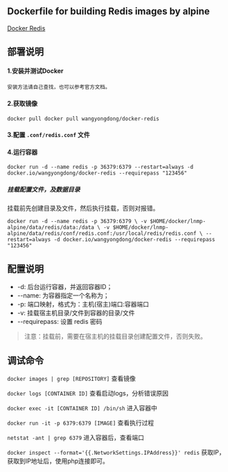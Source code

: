##  Dockerfile for building Redis images by alpine

[Docker Redis](https://github.com/wangyongdong/docker-alpine/tree/master/redis)

## 部署说明

#### 1.安装并测试Docker


    安装方法请自己查找，也可以参考官方文档。

#### 2.获取镜像

`docker pull docker pull wangyongdong/docker-redis`

#### 3.配置 `.conf/redis.conf` 文件


#### 4.运行容器

`docker run -d --name redis -p 36379:6379 --restart=always -d docker.io/wangyongdong/docker-redis --requirepass "123456"`

##### 挂载配置文件，及数据目录

挂载前先创建目录及文件，然后执行挂载，否则对报错。

`docker run -d --name redis -p 36379:6379 \
-v $HOME/docker/lnmp-alpine/data/redis/data:/data \
-v $HOME/docker/lnmp-alpine/data/redis/conf/redis.conf:/usr/local/redis/redis.conf \
--restart=always -d docker.io/wangyongdong/docker-redis --requirepass "123456"`

## 配置说明

 - -d: 后台运行容器，并返回容器ID；
 - --name: 为容器指定一个名称为；
 - -p: 端口映射，格式为：主机(宿主)端口:容器端口
 - -v: 挂载宿主机目录/文件到容器的目录/文件
 - --requirepass: 设置 redis 密码

> 注意：挂载前，需要在宿主机的挂载目录创建配置文件，否则失败。



## 调试命令

`docker images | grep [REPOSITORY]` 查看镜像

`docker logs [CONTAINER ID]` 查看启动logs，分析错误原因

`docker exec -it [CONTAINER ID] /bin/sh` 进入容器中

`docker run -it -p 6379:6379 [IMAGE]` 查看执行过程

`netstat -ant | grep 6379` 进入容器后，查看端口

`docker inspect --format='{{.NetworkSettings.IPAddress}}' redis` 获取IP，获取到IP地址后，使用php连接即可。
    
